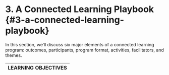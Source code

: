 # 3\. A Connected Learning Playbook {#3-a-connected-learning-playbook}

In this section, we’ll discuss six major elements of a connected learning program: outcomes, participants, program format, activities, facilitators, and themes.

| **LEARNING OBJECTIVES** |
| --- |